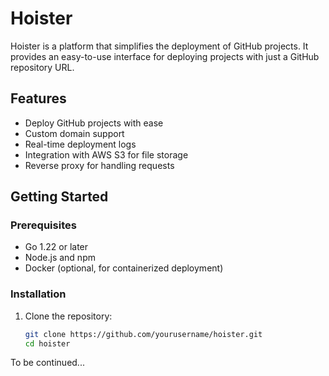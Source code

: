 # Hoister

Hoister is a platform that simplifies the deployment of GitHub projects. It provides an easy-to-use interface for deploying projects with just a GitHub repository URL.

## Features

- Deploy GitHub projects with ease
- Custom domain support
- Real-time deployment logs
- Integration with AWS S3 for file storage
- Reverse proxy for handling requests


## Getting Started

### Prerequisites

- Go 1.22 or later
- Node.js and npm
- Docker (optional, for containerized deployment)

### Installation

1. Clone the repository:

   ```sh
   git clone https://github.com/yourusername/hoister.git
   cd hoister

To be continued...